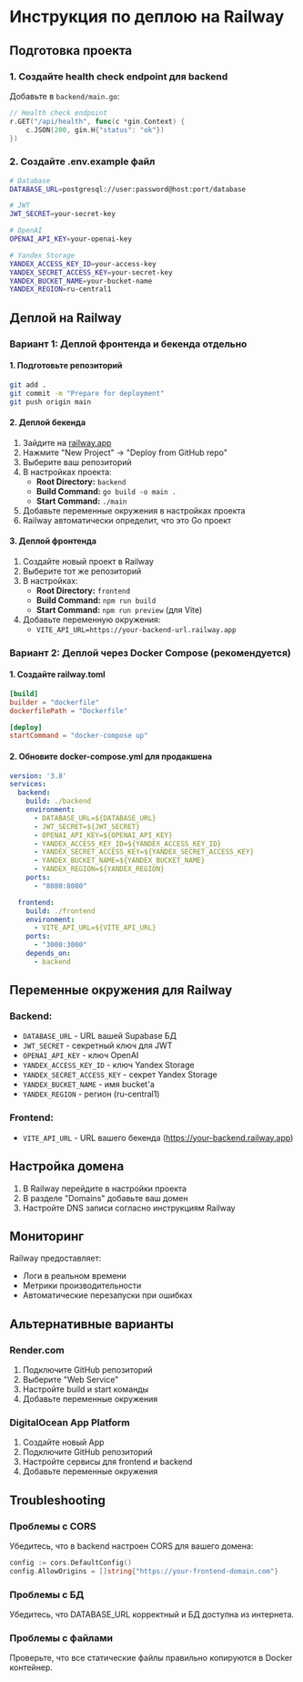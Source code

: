 # Инструкция по деплою на Railway

## Подготовка проекта

### 1. Создайте health check endpoint для backend

Добавьте в `backend/main.go`:

```go
// Health check endpoint
r.GET("/api/health", func(c *gin.Context) {
    c.JSON(200, gin.H{"status": "ok"})
})
```

### 2. Создайте .env.example файл

```bash
# Database
DATABASE_URL=postgresql://user:password@host:port/database

# JWT
JWT_SECRET=your-secret-key

# OpenAI
OPENAI_API_KEY=your-openai-key

# Yandex Storage
YANDEX_ACCESS_KEY_ID=your-access-key
YANDEX_SECRET_ACCESS_KEY=your-secret-key
YANDEX_BUCKET_NAME=your-bucket-name
YANDEX_REGION=ru-central1
```

## Деплой на Railway

### Вариант 1: Деплой фронтенда и бекенда отдельно

#### 1. Подготовьте репозиторий
```bash
git add .
git commit -m "Prepare for deployment"
git push origin main
```

#### 2. Деплой бекенда
1. Зайдите на [railway.app](https://railway.app)
2. Нажмите "New Project" → "Deploy from GitHub repo"
3. Выберите ваш репозиторий
4. В настройках проекта:
   - **Root Directory:** `backend`
   - **Build Command:** `go build -o main .`
   - **Start Command:** `./main`
5. Добавьте переменные окружения в настройках проекта
6. Railway автоматически определит, что это Go проект

#### 3. Деплой фронтенда
1. Создайте новый проект в Railway
2. Выберите тот же репозиторий
3. В настройках:
   - **Root Directory:** `frontend`
   - **Build Command:** `npm run build`
   - **Start Command:** `npm run preview` (для Vite)
4. Добавьте переменную окружения:
   - `VITE_API_URL=https://your-backend-url.railway.app`

### Вариант 2: Деплой через Docker Compose (рекомендуется)

#### 1. Создайте railway.toml
```toml
[build]
builder = "dockerfile"
dockerfilePath = "Dockerfile"

[deploy]
startCommand = "docker-compose up"
```

#### 2. Обновите docker-compose.yml для продакшена
```yaml
version: '3.8'
services:
  backend:
    build: ./backend
    environment:
      - DATABASE_URL=${DATABASE_URL}
      - JWT_SECRET=${JWT_SECRET}
      - OPENAI_API_KEY=${OPENAI_API_KEY}
      - YANDEX_ACCESS_KEY_ID=${YANDEX_ACCESS_KEY_ID}
      - YANDEX_SECRET_ACCESS_KEY=${YANDEX_SECRET_ACCESS_KEY}
      - YANDEX_BUCKET_NAME=${YANDEX_BUCKET_NAME}
      - YANDEX_REGION=${YANDEX_REGION}
    ports:
      - "8080:8080"

  frontend:
    build: ./frontend
    environment:
      - VITE_API_URL=${VITE_API_URL}
    ports:
      - "3000:3000"
    depends_on:
      - backend
```

## Переменные окружения для Railway

### Backend:
- `DATABASE_URL` - URL вашей Supabase БД
- `JWT_SECRET` - секретный ключ для JWT
- `OPENAI_API_KEY` - ключ OpenAI
- `YANDEX_ACCESS_KEY_ID` - ключ Yandex Storage
- `YANDEX_SECRET_ACCESS_KEY` - секрет Yandex Storage
- `YANDEX_BUCKET_NAME` - имя bucket'а
- `YANDEX_REGION` - регион (ru-central1)

### Frontend:
- `VITE_API_URL` - URL вашего бекенда (https://your-backend.railway.app)

## Настройка домена

1. В Railway перейдите в настройки проекта
2. В разделе "Domains" добавьте ваш домен
3. Настройте DNS записи согласно инструкциям Railway

## Мониторинг

Railway предоставляет:
- Логи в реальном времени
- Метрики производительности
- Автоматические перезапуски при ошибках

## Альтернативные варианты

### Render.com
1. Подключите GitHub репозиторий
2. Выберите "Web Service"
3. Настройте build и start команды
4. Добавьте переменные окружения

### DigitalOcean App Platform
1. Создайте новый App
2. Подключите GitHub репозиторий
3. Настройте сервисы для frontend и backend
4. Добавьте переменные окружения

## Troubleshooting

### Проблемы с CORS
Убедитесь, что в backend настроен CORS для вашего домена:
```go
config := cors.DefaultConfig()
config.AllowOrigins = []string{"https://your-frontend-domain.com"}
```

### Проблемы с БД
Убедитесь, что DATABASE_URL корректный и БД доступна из интернета.

### Проблемы с файлами
Проверьте, что все статические файлы правильно копируются в Docker контейнер.
